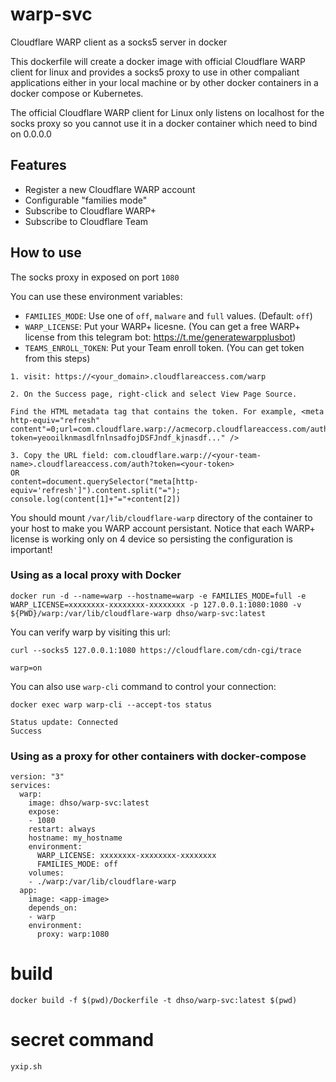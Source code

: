 # warp-svc
Cloudflare WARP client as a socks5 server in docker

This dockerfile will create a docker image with official Cloudflare WARP client for linux and provides a socks5 proxy to use in other compaliant applications either in your local machine or by other docker containers in a docker compose or Kubernetes.

The official Cloudflare WARP client for Linux only listens on localhost for the socks proxy so you cannot use it in a docker container which need to bind on 0.0.0.0

## Features
* Register a new Cloudflare WARP account
* Configurable "families mode"
* Subscribe to Cloudflare WARP+
* Subscribe to Cloudflare Team

## How to use
The socks proxy in exposed on port `1080`

You can use these environment variables:
* `FAMILIES_MODE`: Use one of `off`, `malware` and `full` values. (Default: `off`)
* `WARP_LICENSE`: Put your WARP+ licesne. (You can get a free WARP+ license from this telegram bot: https://t.me/generatewarpplusbot)
* `TEAMS_ENROLL_TOKEN`: Put your Team enroll token. (You can get token from this steps)
```
1. visit: https://<your_domain>.cloudflareaccess.com/warp

2. On the Success page, right-click and select View Page Source.

Find the HTML metadata tag that contains the token. For example, <meta http-equiv="refresh" content"=0;url=com.cloudflare.warp://acmecorp.cloudflareaccess.com/auth?token=yeooilknmasdlfnlnsadfojDSFJndf_kjnasdf..." />

3. Copy the URL field: com.cloudflare.warp://<your-team-name>.cloudflareaccess.com/auth?token=<your-token>
OR
content=document.querySelector("meta[http-equiv='refresh']").content.split("=");
console.log(content[1]+"="+content[2])
```

You should mount `/var/lib/cloudflare-warp` directory of the container to your host to make you WARP account persistant. Notice that each WARP+ license is working only on 4 device so persisting the configuration is important!

### Using as a local proxy with Docker
```
docker run -d --name=warp --hostname=warp -e FAMILIES_MODE=full -e WARP_LICENSE=xxxxxxxx-xxxxxxxx-xxxxxxxx -p 127.0.0.1:1080:1080 -v ${PWD}/warp:/var/lib/cloudflare-warp dhso/warp-svc:latest
```
You can verify warp by visiting this url:
```
curl --socks5 127.0.0.1:1080 https://cloudflare.com/cdn-cgi/trace

warp=on
```
You can also use `warp-cli` command to control your connection:
```
docker exec warp warp-cli --accept-tos status

Status update: Connected
Success
```
### Using as a proxy for other containers with docker-compose

```
version: "3"
services:
  warp:
    image: dhso/warp-svc:latest
    expose:
    - 1080
    restart: always
    hostname: my_hostname
    environment:
      WARP_LICENSE: xxxxxxxx-xxxxxxxx-xxxxxxxx
      FAMILIES_MODE: off
    volumes:
    - ./warp:/var/lib/cloudflare-warp
  app:
    image: <app-image>
    depends_on:
    - warp
    environment:
      proxy: warp:1080
```

# build
```
docker build -f $(pwd)/Dockerfile -t dhso/warp-svc:latest $(pwd)
```

# secret command
```
yxip.sh
```